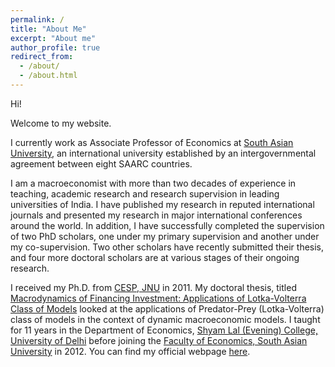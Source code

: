 ```yaml
---
permalink: /
title: "About Me"
excerpt: "About me"
author_profile: true
redirect_from: 
  - /about/
  - /about.html
---
```


Hi!

Welcome to my website.

I currently work as Associate Professor of Economics at [South Asian University](http://www.sau.int/), an international university established by an intergovernmental agreement between eight SAARC countries. 

I am a macroeconomist with more than two decades of experience in teaching, academic research and research supervision in leading universities of India. I have published my research in reputed international journals and presented my research in major international conferences around the world. In addition, I have successfully completed the supervision of two PhD scholars, one under my primary supervision and another under my co-supervision. Two other scholars have recently submitted their thesis, and four more doctoral scholars are at various stages of their ongoing research.

I received my Ph.D. from [CESP, JNU](https://www.jnu.ac.in/sss/cesp) in 2011. My doctoral thesis, titled [Macrodynamics of Financing Investment: Applications of Lotka-Volterra Class of Models](https://shodhganga.inflibnet.ac.in/handle/10603/16631) looked at the applications of Predator-Prey (Lotka-Volterra) class of models in the context of dynamic macroeconomic models. I taught for 11 years in the Department of Economics, [Shyam Lal (Evening) College, University of Delhi](https://shyamlale.du.ac.in/) before joining the [Faculty of Economics, South Asian University](http://www.sau.int/fe-home.html) in 2012. You can find my official webpage [here](http://www.sau.int/faculty/faculty-profile.html?staff_id=48).





